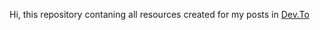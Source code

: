 Hi, this repository contaning all resources created for my posts in [Dev.To](https://dev.to/rafaelgfirmino)